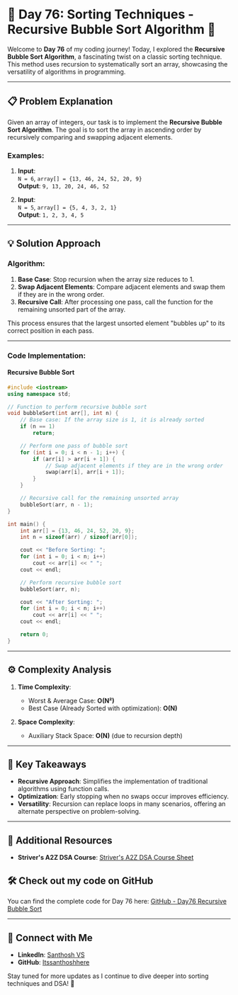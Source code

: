 # 🚀 Day 76: Sorting Techniques - Recursive Bubble Sort Algorithm 🚀

Welcome to **Day 76** of my coding journey! Today, I explored the **Recursive Bubble Sort Algorithm**, a fascinating twist on a classic sorting technique. This method uses recursion to systematically sort an array, showcasing the versatility of algorithms in programming.

---

## 📋 Problem Explanation

Given an array of integers, our task is to implement the **Recursive Bubble Sort Algorithm**. The goal is to sort the array in ascending order by recursively comparing and swapping adjacent elements.

### Examples:

1. **Input**:  
   `N = 6`, `array[] = {13, 46, 24, 52, 20, 9}`  
   **Output**: `9, 13, 20, 24, 46, 52`  

2. **Input**:  
   `N = 5`, `array[] = {5, 4, 3, 2, 1}`  
   **Output**: `1, 2, 3, 4, 5`  

---

## 💡 Solution Approach

### Algorithm:

1. **Base Case**: Stop recursion when the array size reduces to 1.  
2. **Swap Adjacent Elements**: Compare adjacent elements and swap them if they are in the wrong order.  
3. **Recursive Call**: After processing one pass, call the function for the remaining unsorted part of the array.  

This process ensures that the largest unsorted element "bubbles up" to its correct position in each pass.

---

### Code Implementation:

#### Recursive Bubble Sort

```cpp
#include <iostream>
using namespace std;

// Function to perform recursive bubble sort
void bubbleSort(int arr[], int n) {
    // Base case: If the array size is 1, it is already sorted
    if (n == 1)
        return;

    // Perform one pass of bubble sort
    for (int i = 0; i < n - 1; i++) {
        if (arr[i] > arr[i + 1]) {
            // Swap adjacent elements if they are in the wrong order
            swap(arr[i], arr[i + 1]);
        }
    }

    // Recursive call for the remaining unsorted array
    bubbleSort(arr, n - 1);
}

int main() {
    int arr[] = {13, 46, 24, 52, 20, 9};
    int n = sizeof(arr) / sizeof(arr[0]);

    cout << "Before Sorting: ";
    for (int i = 0; i < n; i++)
        cout << arr[i] << " ";
    cout << endl;

    // Perform recursive bubble sort
    bubbleSort(arr, n);

    cout << "After Sorting: ";
    for (int i = 0; i < n; i++)
        cout << arr[i] << " ";
    cout << endl;

    return 0;
}
```

---

## ⚙️ Complexity Analysis

1. **Time Complexity**:  
   - Worst & Average Case: **O(N²)**  
   - Best Case (Already Sorted with optimization): **O(N)**  

2. **Space Complexity**:  
   - Auxiliary Stack Space: **O(N)** (due to recursion depth)

---

## 🧩 Key Takeaways

- **Recursive Approach**: Simplifies the implementation of traditional algorithms using function calls.  
- **Optimization**: Early stopping when no swaps occur improves efficiency.  
- **Versatility**: Recursion can replace loops in many scenarios, offering an alternate perspective on problem-solving.  

---

## 🔗 Additional Resources

- **Striver's A2Z DSA Course**: [Striver's A2Z DSA Course Sheet](https://takeuforward.org/strivers-a2z-dsa-course/strivers-a2z-dsa-course-sheet-2)

## 🛠️ Check out my code on GitHub

You can find the complete code for Day 76 here: [GitHub - Day76 Recursive Bubble Sort](https://github.com/Itssanthoshhere/Data-Structures-and-Algorithms/blob/main/C%2B%2B%20with%20DSA-learning-journey/Day76%20-%20Sorting%20Techniques%20-%20Sorting-II%20-%20Recursive%20Bubble%20Sort/Recursive_Bubble_Sort.cpp)

---

## 🔗 Connect with Me

- **LinkedIn**: [Santhosh VS](https://www.linkedin.com/in/thesanthoshvs/)  
- **GitHub**: [Itssanthoshhere](https://github.com/Itssanthoshhere)  

Stay tuned for more updates as I continue to dive deeper into sorting techniques and DSA! 🚀
